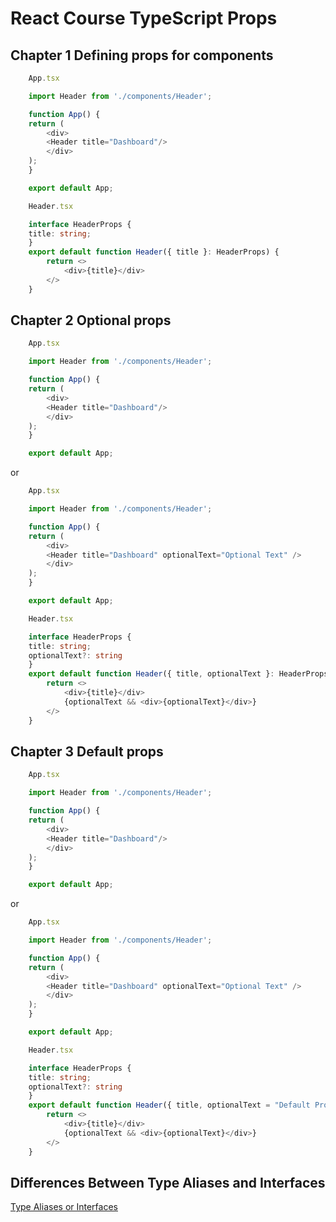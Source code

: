 # React Course TypeScript Props

## Chapter 1 Defining props for components

```typescript
    App.tsx

    import Header from './components/Header';

    function App() {
    return (
        <div>
        <Header title="Dashboard"/>
        </div>
    );
    }

    export default App;
```

```typescript
    Header.tsx

    interface HeaderProps {
    title: string;
    }
    export default function Header({ title }: HeaderProps) {
        return <>
            <div>{title}</div>
        </>
    }
```

## Chapter 2 Optional props

```typescript
    App.tsx

    import Header from './components/Header';

    function App() {
    return (
        <div>
        <Header title="Dashboard"/>
        </div>
    );
    }

    export default App;
```

or

```typescript
    App.tsx

    import Header from './components/Header';

    function App() {
    return (
        <div>
        <Header title="Dashboard" optionalText="Optional Text" />
        </div>
    );
    }

    export default App;
```

```typescript
    Header.tsx

    interface HeaderProps {
    title: string;
    optionalText?: string
    }
    export default function Header({ title, optionalText }: HeaderProps) {
        return <>
            <div>{title}</div>
            {optionalText && <div>{optionalText}</div>}
        </>
    }   
```

## Chapter 3 Default props

```typescript
    App.tsx

    import Header from './components/Header';

    function App() {
    return (
        <div>
        <Header title="Dashboard"/>
        </div>
    );
    }

    export default App;
```

or

```typescript
    App.tsx

    import Header from './components/Header';

    function App() {
    return (
        <div>
        <Header title="Dashboard" optionalText="Optional Text" />
        </div>
    );
    }

    export default App;
```

```typescript
    Header.tsx

    interface HeaderProps {
    title: string;
    optionalText?: string
    }
    export default function Header({ title, optionalText = "Default Props" }: HeaderProps) {
        return <>
            <div>{title}</div>
            {optionalText && <div>{optionalText}</div>}
        </>
    }   
```

## Differences Between Type Aliases and Interfaces

[Type Aliases or Interfaces](https://www.typescriptlang.org/docs/handbook/2/everyday-types.html#differences-between-type-aliases-and-interfaces)